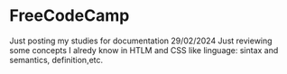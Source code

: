 # FreeCodeCamp
Just posting my studies for documentation
29/02/2024
Just reviewing some concepts I alredy know in HTLM and CSS like linguage: sintax and semantics, definition,etc.
